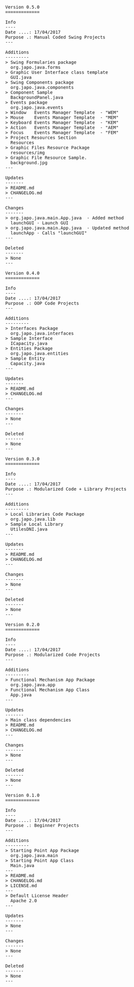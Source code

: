 <pre>

Version 0.5.0
=============

Info
----
Date ....: 17/04/2017
Purpose .: Manual Coded Swing Projects
---

Additions
---------
> Swing Formularies package
  org.japo.java.forms
> Graphic User Interface class template
  GUI.java
> Swing Components package
  org.japo.java.components
> Component Sample
  BackgroundPanel.java
> Events package
  org.japo.java.events
> Window   Events Manager Template  - "WEM"
> Mouse    Events Manager Template  - "MEM"
> Keyboard Events Manager Template  - "KEM"
> Action   Events Manager Template  - "AEM"
> Focus    Events Manager Template  - "FEM"
> Project Resources Section
  Resources
> Graphic Files Resource Package
  resources/img
> Graphic File Resource Sample.
  background.jpg
---

Updates
-------
> README.md
> CHANGELOG.md
---

Changes
-------
> org.japo.java.main.App.java  - Added method
  launchGUI - Launch GUI
> org.japo.java.main.App.java  - Updated method
  launchApp - Calls "launchGUI"
---

Deleted
-------
> None
---

Version 0.4.0
=============

Info
----
Date ....: 17/04/2017
Purpose .: OOP Code Projects
---

Additions
---------
> Interfaces Package
  org.japo.java.interfaces
> Sample Interface
  ICapacity.java
> Entities Package
  org.japo.java.entities
> Sample Entity
  Capacity.java
---

Updates
-------
> README.md
> CHANGELOG.md
---

Changes
-------
> None
---

Deleted
-------
> None
---

Version 0.3.0
=============

Info
----
Date ....: 17/04/2017
Purpose .: Modularized Code + Library Projects
---

Additions
---------
> Local Libraries Code Package
  org.japo.java.lib
> Sample Local Library
  UtilesDNI.java
---

Updates
-------
> README.md
> CHANGELOG.md
---

Changes
-------
> None
---

Deleted
-------
> None
---

Version 0.2.0
=============

Info
----
Date ....: 17/04/2017
Purpose .: Modularized Code Projects
---

Additions
---------
> Functional Mechanism App Package
  org.japo.java.app
> Functional Mechanism App Class
  App.java
---

Updates
-------
> Main class dependencies
> README.md
> CHANGELOG.md
---

Changes
-------
> None
---

Deleted
-------
> None
---

Version 0.1.0
=============

Info
----
Date ....: 17/04/2017
Purpose .: Beginner Projects
---

Additions
---------
> Starting Point App Package
  org.japo.java.main
> Starting Point App Class
  Main.java
---
> README.md
> CHANGELOG.md
> LICENSE.md
---
> Default License Header
  Apache 2.0
---

Updates
-------
> None
---

Changes
-------
> None
---

Deleted
-------
> None
---

</pre>